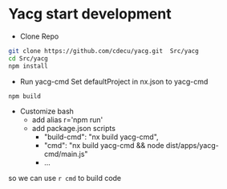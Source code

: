 # Yacg start development

- Clone Repo
```bash
git clone https://github.com/cdecu/yacg.git  Src/yacg
cd Src/yacg
npm install
```

- Run yacg-cmd
Set defaultProject in nx.json to yacg-cmd
```bash 
npm build
```

- Customize bash
  - add alias r='npm run'
  - add package.json scripts
    - "build-cmd": "nx build yacg-cmd",
    - "cmd": "nx build yacg-cmd && node dist/apps/yacg-cmd/main.js"
    - ...

so we can use `r cmd` to build code  
   

